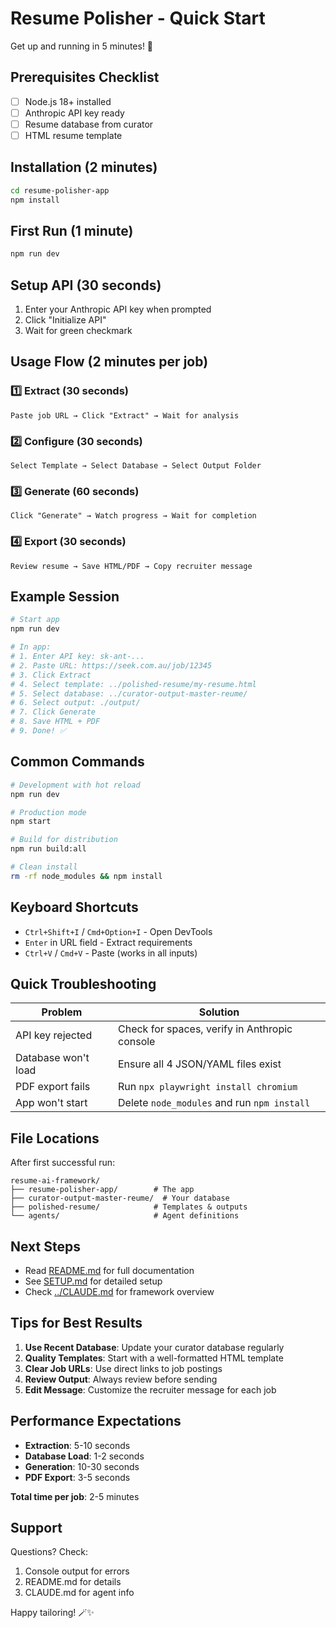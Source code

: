 # Resume Polisher - Quick Start

Get up and running in 5 minutes! 🚀

## Prerequisites Checklist

- [ ] Node.js 18+ installed
- [ ] Anthropic API key ready
- [ ] Resume database from curator
- [ ] HTML resume template

## Installation (2 minutes)

```bash
cd resume-polisher-app
npm install
```

## First Run (1 minute)

```bash
npm run dev
```

## Setup API (30 seconds)

1. Enter your Anthropic API key when prompted
2. Click "Initialize API"
3. Wait for green checkmark

## Usage Flow (2 minutes per job)

### 1️⃣ Extract (30 seconds)
```
Paste job URL → Click "Extract" → Wait for analysis
```

### 2️⃣ Configure (30 seconds)
```
Select Template → Select Database → Select Output Folder
```

### 3️⃣ Generate (60 seconds)
```
Click "Generate" → Watch progress → Wait for completion
```

### 4️⃣ Export (30 seconds)
```
Review resume → Save HTML/PDF → Copy recruiter message
```

## Example Session

```bash
# Start app
npm run dev

# In app:
# 1. Enter API key: sk-ant-...
# 2. Paste URL: https://seek.com.au/job/12345
# 3. Click Extract
# 4. Select template: ../polished-resume/my-resume.html
# 5. Select database: ../curator-output-master-reume/
# 6. Select output: ./output/
# 7. Click Generate
# 8. Save HTML + PDF
# 9. Done! ✅
```

## Common Commands

```bash
# Development with hot reload
npm run dev

# Production mode
npm start

# Build for distribution
npm run build:all

# Clean install
rm -rf node_modules && npm install
```

## Keyboard Shortcuts

- `Ctrl+Shift+I` / `Cmd+Option+I` - Open DevTools
- `Enter` in URL field - Extract requirements
- `Ctrl+V` / `Cmd+V` - Paste (works in all inputs)

## Quick Troubleshooting

| Problem | Solution |
|---------|----------|
| API key rejected | Check for spaces, verify in Anthropic console |
| Database won't load | Ensure all 4 JSON/YAML files exist |
| PDF export fails | Run `npx playwright install chromium` |
| App won't start | Delete `node_modules` and run `npm install` |

## File Locations

After first successful run:

```
resume-ai-framework/
├── resume-polisher-app/        # The app
├── curator-output-master-reume/  # Your database
├── polished-resume/            # Templates & outputs
└── agents/                     # Agent definitions
```

## Next Steps

- Read [README.md](README.md) for full documentation
- See [SETUP.md](SETUP.md) for detailed setup
- Check [../CLAUDE.md](../CLAUDE.md) for framework overview

## Tips for Best Results

1. **Use Recent Database**: Update your curator database regularly
2. **Quality Templates**: Start with a well-formatted HTML template
3. **Clear Job URLs**: Use direct links to job postings
4. **Review Output**: Always review before sending
5. **Edit Message**: Customize the recruiter message for each job

## Performance Expectations

- **Extraction**: 5-10 seconds
- **Database Load**: 1-2 seconds
- **Generation**: 10-30 seconds
- **PDF Export**: 3-5 seconds

**Total time per job**: 2-5 minutes

## Support

Questions? Check:
1. Console output for errors
2. README.md for details
3. CLAUDE.md for agent info

Happy tailoring! 🪄✨
